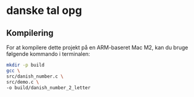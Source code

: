 # danske tal opg 

## Kompilering

For at kompilere dette projekt på en ARM-baseret Mac M2, kan du bruge følgende kommando i terminalen:

```bash
mkdir -p build
gcc \
src/danish_number.c \
src/demo.c \
-o build/danish_number_2_letter
```
